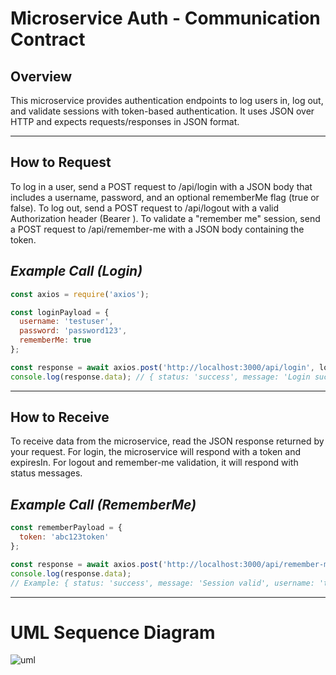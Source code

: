 # Microservice Auth - Communication Contract

## Overview

This microservice provides authentication endpoints to log users in, log out, and validate sessions with token-based authentication. It uses JSON over HTTP and expects requests/responses in JSON format.

---

## How to Request
To log in a user, send a POST request to /api/login with a JSON body that includes a username, password, and an optional rememberMe flag (true or false).
To log out, send a POST request to /api/logout with a valid Authorization header (Bearer <token>).
To validate a "remember me" session, send a POST request to /api/remember-me with a JSON body containing the token.

***Example Call (Login)***
---
```js
const axios = require('axios');

const loginPayload = {
  username: 'testuser',
  password: 'password123',
  rememberMe: true
};

const response = await axios.post('http://localhost:3000/api/login', loginPayload);
console.log(response.data); // { status: 'success', message: 'Login successful', token, expiresIn }
```
---
## How to Receive
To receive data from the microservice, read the JSON response returned by your request. For login, the microservice will respond with a token and expiresIn. For logout and remember-me validation, it will respond with status messages.

***Example Call (RememberMe)***
---
```js
const rememberPayload = {
  token: 'abc123token'
};

const response = await axios.post('http://localhost:3000/api/remember-me', rememberPayload);
console.log(response.data); 
// Example: { status: 'success', message: 'Session valid', username: 'testuser', expiresIn: 604800000 }
```

---
# UML Sequence Diagram
![uml](https://github.com/user-attachments/assets/ef05b4c9-cfbf-4808-b82a-220c03c0eee3)
